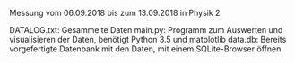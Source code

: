 Messung vom 06.09.2018 bis zum 13.09.2018 in Physik 2

DATALOG.txt:  Gesammelte Daten
main.py:      Programm zum Auswerten und visualisieren der Daten, benötigt Python 3.5 und matplotlib
data.db:      Bereits vorgefertigte Datenbank mit den Daten, mit einem SQLite-Browser öffnen
